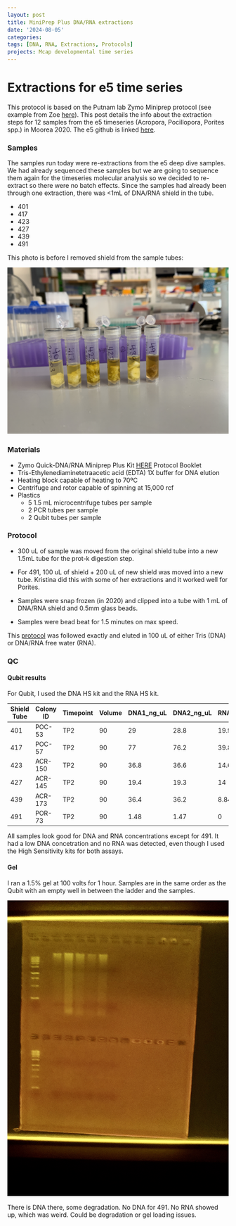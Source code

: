 ```yaml
---
layout: post
title: MiniPrep Plus DNA/RNA extractions
date: '2024-08-05'
categories:
tags: [DNA, RNA, Extractions, Protocols]
projects: Mcap developmental time series 
---
```


# Extractions for e5 time series 

This protocol is based on the Putnam lab Zymo Miniprep protocol (see example from Zoe [here](https://zdellaert.github.io/ZD_Putnam_Lab_Notebook/Protocols_Zymo_Quick_DNA_RNA_Miniprep_Plus/)). This post details the info about the extraction steps for 12 samples from the e5 timeseries (Acropora, Pocillopora, Porites spp.) in Moorea 2020. The e5 github is linked [here](https://github.com/urol-e5). 

### Samples 

The samples run today were re-extractions from the e5 deep dive samples. We had already sequenced these samples but we are going to sequence them again for the timeseries molecular analysis so we decided to re-extract so there were no batch effects. Since the samples had already been through one extraction, there was <1mL of DNA/RNA shield in the tube. 

- 401
- 417
- 423
- 427
- 439
- 491

This photo is before I removed shield from the sample tubes: 

![](https://raw.githubusercontent.com/JillAshey/JillAshey_Putnam_Lab_Notebook/master/images/samples_20240816.JPG)

### Materials 

- Zymo Quick-DNA/RNA Miniprep Plus Kit [HERE](https://files.zymoresearch.com/protocols/_d7003t_d7003_quick-dna-rna_miniprep_plus_kit.pdf) Protocol Booklet
- Tris-Ethylenediaminetetraacetic acid (EDTA) 1X buffer for DNA elution
- Heating block capable of heating to 70ºC
- Centrifuge and rotor capable of spinning at 15,000 rcf
- Plastics 
	- 5 1.5 mL microcentrifuge tubes per sample
	- 2 PCR tubes per sample
	- 2 Qubit tubes per sample 

### Protocol 

- 300 uL of sample was moved from the original shield tube into a new 1.5mL tube for the prot-k digestion step. 
- For 491, 100 uL of shield + 200 uL of new shield was moved into a new tube. Kristina did this with some of her extractions and it worked well for Porites. 

- Samples were snap frozen (in 2020) and clipped into a tube with 1 mL of DNA/RNA shield and 0.5mm glass beads. 
- Samples were bead beat for 1.5 minutes on max speed. 

This [protocol](https://zdellaert.github.io/ZD_Putnam_Lab_Notebook/Protocols_Zymo_Quick_DNA_RNA_Miniprep_Plus/) was followed exactly and eluted in 100 uL of either Tris (DNA) or DNA/RNA free water (RNA). 

### QC 

#### Qubit results 

For Qubit, I used the DNA HS kit and the RNA HS kit. 

| Shield Tube | Colony ID | Timepoint | Volume | DNA1_ng_uL | DNA2_ng_uL | RNA1_ng_uL | RNA2_ng_uL | DNA_average | RNA_average | DNA_ug  | RNA_ug | DNA_ng | RNA_ng |
| ----------- | --------- | --------- | ------ | ---------- | ---------- | ---------- | ---------- | ----------- | ----------- | ------- | ------ | ------ | ------ |
| 401         | POC-53    | TP2       | 90     | 29         | 28.8       | 19.9       | 19.8       | 28.9        | 19.85       | 2.601   | 1.7865 | 2601   | 1786.5 |
| 417         | POC-57    | TP2       | 90     | 77         | 76.2       | 39.8       | 39.4       | 76.6        | 39.6        | 6.894   | 3.564  | 6894   | 3564   |
| 423         | ACR-150   | TP2       | 90     | 36.8       | 36.6       | 14.6       | 14.7       | 36.7        | 14.65       | 3.303   | 1.3185 | 3303   | 1318.5 |
| 427         | ACR-145   | TP2       | 90     | 19.4       | 19.3       | 14         | 13.8       | 19.35       | 13.9        | 1.7415  | 1.251  | 1741.5 | 1251   |
| 439         | ACR-173   | TP2       | 90     | 36.4       | 36.2       | 8.84       | 8.72       | 36.3        | 8.78        | 3.267   | 0.7902 | 3267   | 790.2  |
| 491         | POR-73    | TP2       | 90     | 1.48       | 1.47       | 0          | 0          | 1.475       | 0           | 0.13275 | 0      | 132.75 | 0      |

All samples look good for DNA and RNA concentrations except for 491. It had a low DNA concetration and no RNA was detected, even though I used the High Sensitivity kits for both assays. 

#### Gel 

I ran a 1.5% gel at 100 volts for 1 hour. Samples are in the same order as the Qubit with an empty well in between the ladder and the samples. 

![](https://raw.githubusercontent.com/JillAshey/JillAshey_Putnam_Lab_Notebook/master/images/gel_20240816.jpg)

There is DNA there, some degradation. No DNA for 491. No RNA showed up, which was weird. Could be degradation or gel loading issues. 

